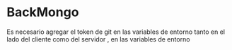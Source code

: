# BackMongo
Es necesario agregar el token de git en las variables de entorno tanto en el lado del cliente como del servidor , en las variables de entorno
